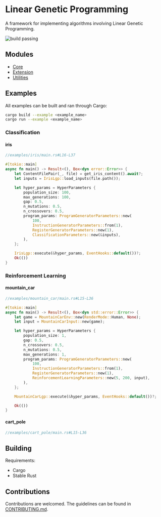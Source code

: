 # Linear Genetic Programming

A framework for implementing algorithms involving Linear Genetic Programming.

![build passing](https://github.com/urmzd/linear-genetic-programming/actions/workflows/develop.yml/badge.svg)

## Modules

- [Core](src/core/)
- [Extension](src/extensions/)
- [Utilities](src/utils/)

## Examples

All examples can be built and ran through Cargo:

```bash
cargo build --example <example_name>
cargo run --example <example_name>
```

### Classification

#### iris

```rust
//examples/iris/main.rs#L16-L37

#[tokio::main]
async fn main() -> Result<(), Box<dyn error::Error>> {
    let ContentFilePair(_, file) = get_iris_content().await?;
    let inputs = IrisLgp::load_inputs(file.path());

    let hyper_params = HyperParameters {
        population_size: 100,
        max_generations: 100,
        gap: 0.5,
        n_mutations: 0.5,
        n_crossovers: 0.5,
        program_params: ProgramGeneratorParameters::new(
            100,
            InstructionGeneratorParameters::from(1),
            RegisterGeneratorParameters::new(1),
            ClassificationParameters::new(&inputs),
        ),
    };

    IrisLgp::execute(&hyper_params, EventHooks::default())?;
    Ok(())
}
```

### Reinforcement Learning

#### mountain_car

```rust
//examples/mountain_car/main.rs#L15-L36

#[tokio::main]
async fn main() -> Result<(), Box<dyn std::error::Error>> {
    let game = MountainCarEnv::new(RenderMode::Human, None);
    let input = MountainCarInput::new(game);

    let hyper_params = HyperParameters {
        population_size: 1,
        gap: 0.5,
        n_crossovers: 0.5,
        n_mutations: 0.5,
        max_generations: 1,
        program_params: ProgramGeneratorParameters::new(
            100,
            InstructionGeneratorParameters::from(1),
            RegisterGeneratorParameters::new(1),
            ReinforcementLearningParameters::new(5, 200, input),
        ),
    };

    MountainCarLgp::execute(&hyper_params, EventHooks::default())?;

    Ok(())
}
```

#### cart_pole

```rust
//examples/cart_pole/main.rs#L15-L36

```

## Building

Requirements:

- Cargo
- Stable Rust

## Contributions

Contributions are welcomed. The guidelines can be found in [CONTRIBUTING.md](./CONTRIBUTING.md).
